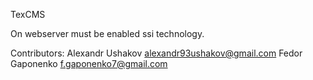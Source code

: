 TexCMS

On webserver must be enabled ssi technology.

Contributors: 
Alexandr Ushakov <alexandr93ushakov@gmail.com>
Fedor Gaponenko <f.gaponenko7@gmail.com>
